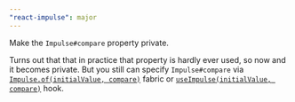 ```yaml
---
"react-impulse": major
---
```


Make the `Impulse#compare` property private.

Turns out that that in practice that property is hardly ever used, so now and it becomes private.
But you still can specify `Impulse#compare` via [`Impulse.of(initialValue, compare)`](./#impulseof) fabric or [`useImpulse(initialValue, compare)`](./#useimpulse) hook.
